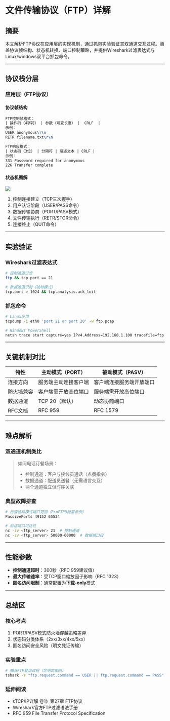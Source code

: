 # 文件传输协议（FTP）详解

## 摘要
本文解析FTP协议在应用层的实现机制，通过抓包实验验证其双通道交互过程。涵盖协议帧结构、状态机转换、端口控制策略，并提供Wireshark过滤表达式与Linux/windows双平台抓包命令。

---

## 协议栈分层
### 应用层（FTP协议）
#### 协议帧结构
```latex
FTP控制帧格式：
| 操作码（4字符） | 参数（可变长度） |  CRLF  |
示例：
USER anonymous\r\n
RETR filename.txt\r\n

FTP响应格式：
| 状态码（3位） | 分隔符 | 描述文本 | CRLF |
示例：
331 Password required for anonymous
226 Transfer complete
```

#### 状态机图解
![](https://via.placeholder.com/400x200?text=FTP+Session+State+Machine)
1. 控制连接建立（TCP三次握手）
2. 用户认证阶段（USER/PASS命令）
3. 数据传输协商（PORT/PASV模式）
4. 文件传输执行（RETR/STOR命令）
5. 连接终止（QUIT命令）

---

## 实验验证
### Wireshark过滤表达式
```bash
# 控制通道过滤
ftp && tcp.port == 21

# 数据通道识别（被动模式）
tcp.port > 1024 && tcp.analysis.ack_loit
```

### 抓包命令
```bash
# Linux环境
tcpdump -i eth0 'port 21 or port 20' -w ftp.pcap

# Windows PowerShell
netsh trace start capture=yes IPv4.Address=192.168.1.100 tracefile=ftp.etl
```

---

## 关键机制对比
| 特性        | 主动模式（PORT）         | 被动模式（PASV）         |
|-------------|--------------------------|--------------------------|
| 连接方向    | 服务端主动连接客户端     | 客户端连接服务端开放端口 |
| 防火墙兼容  | 客户端需开放高位端口     | 服务端需开放高位端口     |
| 数据通道    | TCP 20（默认）           | 动态协商端口             |
| RFC文档     | RFC 959                  | RFC 1579                 |

---

## 难点解析
### 双通道机制类比
> 如同电话订餐场景：  
> - 控制通道：客户与接线员通话（点餐指令）  
> - 数据通道：配送员送餐（无需语言交互）  
> - 两个通道独立但时序关联

### 典型故障排查
```bash
# 检查被动模式端口范围（ProFTPD配置示例）
PassivePorts 49152 65534

# 验证端口可达性
nc -zv <ftp_server> 21  # 控制通道
nc -zv <ftp_server> 50000-60000  # 数据端口段
```

---

## 性能参数
- **控制通道超时**：300秒（RFC 959建议值）
- **最大传输速率**：受TCP窗口缩放因子影响（RFC 1323）
- **匿名访问限制**：通常配置为**下载-only**模式

---

## 总结区
### 核心考点
1. PORT/PASV模式防火墙穿越策略差异
2. 状态码分类体系（2xx/3xx/4xx/5xx）
3. 匿名访问安全风险（明文凭证传输）

### 实验重点
```bash
# 捕获FTP登录过程（含明文密码）
tshark -Y "ftp.request.command == USER || ftp.request.command == PASS"
```

### 延伸阅读
- 《TCP/IP详解 卷1》第27章 FTP协议
- Wireshark官方FTP过滤语法手册
- RFC 959 File Transfer Protocol Specification